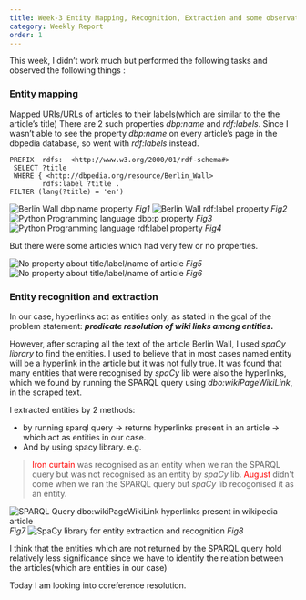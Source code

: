 ```yaml
---
title: Week-3 Entity Mapping, Recognition, Extraction and some observations
category: Weekly Report
order: 1
---
```



This week, I didn’t work much but performed the following tasks and observed the following things :  

### Entity mapping

Mapped URIs/URLs of articles to their labels(which are similar to the the article’s title)
There are 2 such properties *dbp:name* and *rdf:labels*. Since I wasn’t able to see the property *dbp:name* on every article’s page in the dbpedia database, so went with *rdf:labels* instead. 
```
PREFIX  rdfs:  <http://www.w3.org/2000/01/rdf-schema#>
 SELECT ?title
 WHERE { <http://dbpedia.org/resource/Berlin_Wall>
        rdfs:label ?title .
FILTER (lang(?title) = 'en')
```

![Berlin Wall dbp:name property](https://ananyaiitbhilai.github.io/DBpedia_GSoC2022_Neural_Extraction_Framework/images/berlin_wall_dbp_name.png)
*Fig1*
![Berlin Wall rdf:label property](https://ananyaiitbhilai.github.io/DBpedia_GSoC2022_Neural_Extraction_Framework/images/berlin_wall_rdf_label.png)
*Fig2*
![Python Programming language dbp:p property](https://ananyaiitbhilai.github.io/DBpedia_GSoC2022_Neural_Extraction_Framework/images/python_prog_dbp_p.png)
*Fig3*
![Python Programming language rdf:label property](https://ananyaiitbhilai.github.io/DBpedia_GSoC2022_Neural_Extraction_Framework/images/python_prog_rdf_label.png)
*Fig4*


But there were some articles which had very few or no properties. 

![No property about title/label/name of article](https://ananyaiitbhilai.github.io/DBpedia_GSoC2022_Neural_Extraction_Framework/images/berlin_wall_antonia.png)
*Fig5*
![No property about title/label/name of article](https://ananyaiitbhilai.github.io/DBpedia_GSoC2022_Neural_Extraction_Framework/images/berlin_wall_album.png)
*Fig6*


### Entity recognition and extraction 

In our case, hyperlinks act as entities only, as stated in the goal of the problem statement: ***predicate resolution of wiki links among entities.***

However, after scraping all the text of the article Berlin Wall, I used *spaCy library* to find the entities. I used to believe that in most cases named entity will be a hyperlink in the article but it was not fully true. It was found that many entities that were recognised by *spaCy* lib were also the hyperlinks, which we found by running the SPARQL query using *dbo:wikiPageWikiLink*, in the scraped text. 

I extracted entities by 2 methods: 
- by running sparql query -> returns hyperlinks present in an article ->  which act as entities in our case. 
- And by using spacy library.
e.g. 
> <span style="color:red">Iron curtain</span> was recognised as an entity when we ran the SPARQL query but was not recognised as an entity by *spaCy* lib.
> <span style="color:red">August</span> didn't come when we ran the SPARQL query but *spaCy* lib recogonised it as an entity. 

![SPARQL Query dbo:wikiPageWikiLink hyperlinks present in wikipedia article](https://ananyaiitbhilai.github.io/DBpedia_GSoC2022_Neural_Extraction_Framework/images/wikipidea_hyperlink-ner.png)
*Fig7*
![SpaCy library for entity extraction and recognition](https://ananyaiitbhilai.github.io/DBpedia_GSoC2022_Neural_Extraction_Framework/images/python_ner.png)
*Fig8*

I think that the entities which are not returned by the SPARQL query hold relatively less significance since we have to identify the relation between the articles(which are entities in our case)

Today I am looking into coreference resolution. 